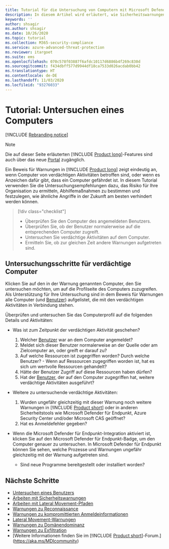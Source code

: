 ```yaml
---
title: Tutorial für die Untersuchung von Computern mit Microsoft Defender for Identity
description: In diesem Artikel wird erläutert, wie Sicherheitswarnungen von Microsoft Defender for Identity zur Untersuchung eines verdächtigen Computers verwendet werden.
keywords: ''
author: shsagir
ms.author: shsagir
ms.date: 10/26/2020
ms.topic: tutorial
ms.collection: M365-security-compliance
ms.service: azure-advanced-threat-protection
ms.reviewer: itargoet
ms.suite: ems
ms.openlocfilehash: 070c578f03887f6afdc10117d6886b4f269c830d
ms.sourcegitcommit: f434dbff577d9944df18ca7533d026acdab0bb42
ms.translationtype: HT
ms.contentlocale: de-DE
ms.lasthandoff: 11/03/2020
ms.locfileid: "93276033"
---
```

# <a name="tutorial-investigate-a-computer"></a>Tutorial: Untersuchen eines Computers

[!INCLUDE [Rebranding notice](includes/rebranding.md)]

> [!NOTE]
> Die auf dieser Seite erläuterten [!INCLUDE [Product long](includes/product-long.md)]-Features sind auch über das neue [Portal](https://portal.cloudappsecurity.com) zugänglich.

Ein Beweis für Warnungen in [!INCLUDE [Product long](includes/product-long.md)] zeigt eindeutig an, wenn Computer von verdächtigen Aktivitäten betroffen sind, oder wenn es Anzeichen dafür gibt, dass ein Computer gefährdet ist. In diesem Tutorial verwenden Sie die Untersuchungsempfehlungen dazu, das Risiko für Ihre Organisation zu ermitteln, Abhilfemaßnahmen zu bestimmen und festzulegen, wie ähnliche Angriffe in der Zukunft am besten verhindert werden können.  

> [!div class="checklist"]
>
> - Überprüfen Sie den Computer des angemeldeten Benutzers.
> - Überprüfen Sie, ob der Benutzer normalerweise auf die entsprechenden Computer zugreift.
> - Untersuchen Sie verdächtige Aktivitäten auf dem Computer.
> - Ermitteln Sie, ob zur gleichen Zeit andere Warnungen aufgetreten sind.

## <a name="investigation-steps-for-suspicious-computers"></a>Untersuchungsschritte für verdächtige Computer

Klicken Sie auf den in der Warnung genannten Computer, den Sie untersuchen möchten, um auf die Profilseite des Computers zuzugreifen. Als Unterstützung für Ihre Untersuchung sind in dem Beweis für Warnungen alle Computer (und [Benutzer](investigate-a-user.md)) aufgelistet, die mit den verdächtigen Aktivitäten in Verbindung stehen.

Überprüfen und untersuchen Sie das Computerprofil auf die folgenden Details und Aktivitäten:

- Was ist zum Zeitpunkt der verdächtigen Aktivität geschehen?  
    1. Welcher [Benutzer](investigate-a-user.md) war an dem Computer angemeldet?
    1. Meldet sich dieser Benutzer normalerweise an der Quelle oder am Zielcomputer an, oder greift er darauf zu?
    1. Auf welche Ressourcen ist zugegriffen worden? Durch welche Benutzer?
      - Wenn auf Ressourcen zugegriffen worden ist, hat es sich um wertvolle Ressourcen gehandelt?
    1. Hätte der Benutzer Zugriff auf diese Ressourcen haben dürfen?
    1. Hat der [Benutzer](investigate-a-user.md), der auf den Computer zugegriffen hat, weitere verdächtige Aktivitäten ausgeführt?

- Weitere zu untersuchende verdächtige Aktivitäten:
    1. Wurden ungefähr gleichzeitig mit dieser Warnung noch weitere Warnungen in [!INCLUDE [Product short](includes/product-short.md)] oder in anderen Sicherheitstools wie Microsoft Defender für Endpunkt, Azure Security Center und/oder Microsoft CAS geöffnet?
    1. Hat es Anmeldefehler gegeben?

- Wenn die Microsoft Defender für Endpunkt-Integration aktiviert ist, klicken Sie auf den Microsoft Defender für Endpunkt-Badge, um den Computer genauer zu untersuchen. In Microsoft Defender für Endpunkt können Sie sehen, welche Prozesse und Warnungen ungefähr gleichzeitig mit der Warnung aufgetreten sind.
    - Sind neue Programme bereitgestellt oder installiert worden?

## <a name="next-steps"></a>Nächste Schritte

- [Untersuchen eines Benutzers](investigate-a-user.md)
- [Arbeiten mit Sicherheitswarnungen](working-with-suspicious-activities.md)
- [Arbeiten mit Lateral Movement-Pfaden](use-case-lateral-movement-path.md)
- [Warnungen zu Reconnaissance](reconnaissance-alerts.md)
- [Warnungen zu kompromittierten Anmeldeinformationen](compromised-credentials-alerts.md)
- [Lateral Movement-Warnungen](lateral-movement-alerts.md)
- [Warnungen zu Domänendominanz](domain-dominance-alerts.md)
- [Warnungen zu Exfiltration](exfiltration-alerts.md)
- [Weitere Informationen finden Sie im [!INCLUDE [Product short](includes/product-short.md)]-Forum.](https://aka.ms/MDIcommunity)
